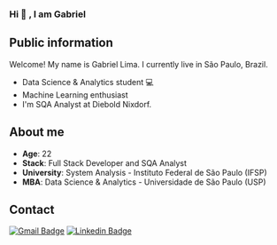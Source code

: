 ### Hi 👋 , I am Gabriel

## Public information

Welcome! My name is Gabriel Lima. 
I currently live in São Paulo, Brazil. 

- Data Science & Analytics student 💻
- Machine Learning enthusiast
- I'm SQA Analyst at Diebold Nixdorf.


## About me

* **Age**: 22
* **Stack**: Full Stack Developer and SQA Analyst
* **University**: System Analysis - Instituto Federal de São Paulo (IFSP)
* **MBA**: Data Science & Analytics - Universidade de São Paulo (USP)


## Contact

[![Gmail Badge](https://img.shields.io/badge/-Gmail-c14438?style=flat-square&logo=Gmail&logoColor=white&link=mailto:gabriells801@gmail.com)](mailto:gabriells801@gmail.com) [![Linkedin Badge](https://img.shields.io/badge/-LinkedIn-blue?style=flat-square&logo=Linkedin&logoColor=white&link=link_do_seu_perfil_no_linkedin)](https://www.linkedin.com/in/gabriel-lsoares/)
